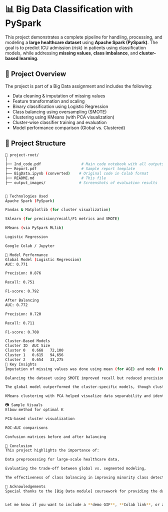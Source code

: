 # 📊 Big Data Classification with PySpark

This project demonstrates a complete pipeline for handling, processing, and modeling a **large healthcare dataset** using **Apache Spark (PySpark)**. The goal is to predict ICU admission (risk) in patients using classification models, while addressing **missing values**, **class imbalance**, and **cluster-based learning**.

## 🚀 Project Overview

The project is part of a Big Data assignment and includes the following:

- Data cleaning & imputation of missing values
- Feature transformation and scaling
- Binary classification using Logistic Regression
- Class balancing using oversampling (SMOTE)
- Clustering using KMeans (with PCA visualization)
- Cluster-wise classifier training and evaluation
- Model performance comparison (Global vs. Clustered)

## 📂 Project Structure

```bash
📁 project-root/
│
├── 2nd_code.pdf                  # Main code notebook with all outputs
├── Report.pdf                    # Sample report template
├── BigData.ipynb (converted)    # Original code in Colab format
├── README.md                     # This file
├── output_images/               # Screenshots of evaluation results


🔧 Technologies Used
Apache Spark (PySpark)

Pandas & Matplotlib (for cluster visualization)

Sklearn (for precision/recall/F1 metrics and SMOTE)

KMeans (via PySpark MLlib)

Logistic Regression

Google Colab / Jupyter

🧪 Model Performance
Global Model (Logistic Regression)
AUC: 0.771

Precision: 0.876

Recall: 0.751

F1-score: 0.792

After Balancing
AUC: 0.772

Precision: 0.720

Recall: 0.711

F1-score: 0.708

Cluster-Based Models
Cluster ID	AUC	Size
Cluster 0	0.668	72,100
Cluster 1	0.615	94,656
Cluster 2	0.654	33,275
📌 Key Insights
Imputation of missing values was done using mean (for AGE) and mode (for categorical features, including a two-step logic for PREGNANT).

Balancing the dataset using SMOTE improved recall but reduced precision.

The global model outperformed the cluster-specific models, though cluster-wise classification showed promise in specific segments (especially Cluster 0).

KMeans clustering with PCA helped visualize data separability and identify patterns in patient profiles.

📷 Sample Visuals
Elbow method for optimal K

PCA-based cluster visualization

ROC-AUC comparisons

Confusion matrices before and after balancing

📝 Conclusion
This project highlights the importance of:

Data preprocessing for large-scale healthcare data,

Evaluating the trade-off between global vs. segmented modeling,

The effectiveness of class balancing in improving minority class detection.

🙌 Acknowledgements
Special thanks to the [Big Data module] coursework for providing the dataset and assignment structure.


Let me know if you want to include a **demo GIF**, **Colab link**, or a **license section** too.
